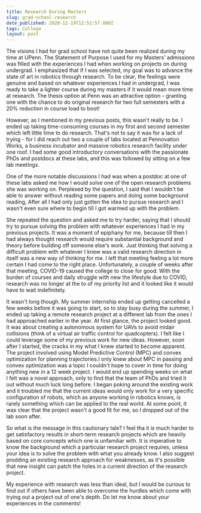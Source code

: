 ```yaml
---
title: Research During Masters
slug: grad-school-research
date_published: 2020-12-19T12:52:57.000Z
tags: College
layout: post
---
```


The visions I had for grad school have not quite been realized during my time at UPenn. The Statement of Purpose I used for my Masters' admissions was filled with the experiences I had when working on projects on during undergrad. I emphasized that if I was selected, my goal was to advance the state of art in robotics through research. To be clear, the feelings were genuine and based on whatever experiences I had in undergrad, I was ready to take a lighter course during my masters if it would mean more time at research. The thesis option at Penn was an attractive option - granting one with the chance to do original research for two full semesters with a 20% reduction in course load to boot!

However, as I mentioned in my previous posts, this wasn't really to be. I ended up taking time-consuming courses in my first and second semester which left little time to do research. That's not to say it was for a lack of trying - for I did reach out two a couple of labs located at Pennovation Works, a business incubator and massive robotics research facility under one roof. I had some good introductory conversations with the passionate PhDs and postdocs at these labs, and this was followed by sitting on a few lab meetings. 

One of the more notable discussions I had was when a postdoc at one of these labs asked me how I would solve one of the open research problems she was working on. Perplexed by the question, I said that I wouldn't be able to answer without reading some papers and doing some background reading, After all I had only just gotten the idea to pursue research and I wasn't even sure where to begin till I got warmed up with the problem.

She repeated the question and asked me to try harder, saying that I should try to pursue solving the problem with whatever experiences I had in my previous projects. It was a moment of epiphany for me, because till then I had always thought research would require substantial background and theory before building off someone else's work. Just thinking that solving a difficult problem with whatever I knew was a valid research direction in itself was a new way of thinking for me. I left that meeting feeling a lot more certain I had come to the right place. Unfortunately, a couple of weeks after that meeting, COVID-19 caused the college to close for good. With the burden of courses and daily struggle with new the lifestyle due to COVID, research was no longer at the to of my priority list and it looked like it would have to wait indefinitely.

It wasn't long though. My summer internship ended up getting cancelled a few weeks before it was going to start, so to stay busy during the summer, I ended up taking a remote research project at a different lab from the ones I had approached earlier in the year. At first glance, the project looked good. It was about creating a autonomous system for UAVs to avoid midair collisions (think of a virtual air traffic control for quadcopters). I felt like I could leverage some of my previous work for new ideas. However, soon after I started, the cracks in my what I knew started to become apparent. The project involved using Model Predictive Control (MPC) and convex optimization for planning trajectories.I only knew about MPC in passing and convex optimization was a topic I couldn't hope to cover in time for doing anything new in a 12 week project. I would end up spending weeks on what I felt was a novel approach, only to find that the team of PhDs and tried it out without much luck long before. I began poking around the existing work and it troubled me that the current ideas would only work for a very specific configuration of robots, which as anyone working in robotics knows, is rarely something which can be applied to the real world. At some point, it was clear that the project wasn't a good fit for me, so I dropped out of the lab soon after.

So what is the message in this cautionary tale? I feel tha it is much harder to get satisfactory results in short-term research projects which are heavily based on core concepts which one is unfamiliar with. It is imperative to know the background which a particular research project requires, unless your idea is to solve the problem with what you already know. I also suggest prodding an existing research approach for weaknesses, as it's possible that new insight can patch the holes in a current direction of the research project.

My experience with research was less than ideal, but I would be curious to find out if others have been able to overcome the hurdles which come with trying out a project out of one's depth. Do let me know about your experiences in the comments!
